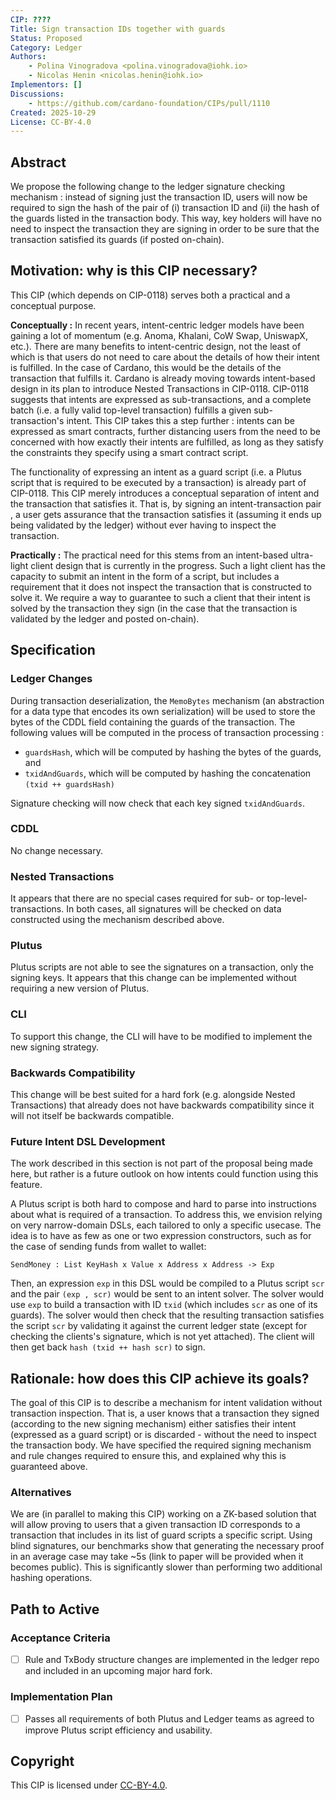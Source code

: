 ```yaml
---
CIP: ????
Title: Sign transaction IDs together with guards
Status: Proposed
Category: Ledger
Authors:
    - Polina Vinogradova <polina.vinogradova@iohk.io>
    - Nicolas Henin <nicolas.henin@iohk.io>
Implementors: []
Discussions:
    - https://github.com/cardano-foundation/CIPs/pull/1110
Created: 2025-10-29
License: CC-BY-4.0
---
```


## Abstract
We propose the following change to the ledger signature checking mechanism : instead of signing just the transaction ID, users
will now be required to sign the hash of the pair of (i) transaction ID and (ii) the hash of the guards listed in the transaction body.
This way, key holders will have no need to inspect the transaction they are signing in 
order to be sure that the transaction satisfied its guards (if posted on-chain). 

## Motivation: why is this CIP necessary?

This CIP (which depends on CIP-0118) serves both a practical and a conceptual purpose.

**Conceptually :** In recent years, intent-centric ledger models have been gaining a lot of momentum (e.g. Anoma, Khalani, CoW Swap, UniswapX, etc.).
There are many benefits to intent-centric design, not the least of which is that users do not need to care about the details of 
how their intent is fulfilled. In the case of Cardano, this would be the details of the transaction that fulfills it. Cardano 
is already moving towards intent-based design in its plan to introduce Nested Transactions in CIP-0118. CIP-0118 suggests that 
intents are expressed as sub-transactions, and a complete batch (i.e. a fully valid top-level transaction) fulfills a given 
sub-transaction's intent. This CIP takes this a step further : intents can be expressed as smart contracts, further distancing 
users from the need to be concerned with how exactly their intents are fulfilled, as long as they satisfy the constraints they 
specify using a smart contract script. 

The functionality of expressing an intent as a guard script (i.e. a Plutus script that 
is required to be executed by a transaction) is already part of CIP-0118. This CIP merely introduces a conceptual separation of 
intent and the transaction that satisfies it. That is, by signing an intent-transaction pair ,
a user gets assurance that the transaction satisfies it (assuming it ends up being validated by the ledger) without ever 
having to inspect the transaction.

**Practically :** The practical need for this stems from an intent-based ultra-light client design that is currently in the progress.
Such a light client has the capacity to submit an intent in the form of a script, but includes a requirement that it 
does not inspect the transaction 
that is constructed to solve it. We require a way to guarantee to such a client that their intent is solved by the transaction 
they sign (in the case that the transaction is validated by the ledger and posted on-chain).


## Specification

### Ledger Changes 

During transaction deserialization, the `MemoBytes` mechanism (an abstraction for a data type that encodes its own serialization) will be 
used to store the bytes of the CDDL field containing the guards of the transaction. 
The following values will be computed in the process of transaction processing : 

- `guardsHash`, which will be computed by hashing the bytes of the guards, and 
- `txidAndGuards`, which will be computed by hashing the concatenation `(txid ++ guardsHash)`

Signature checking will now check that each key signed `txidAndGuards`.

### CDDL

No change necessary.

### Nested Transactions

It appears that there are no special cases required for sub- or top-level- transactions. In both cases, 
all signatures will be checked on data constructed using the mechanism described above.

### Plutus 

Plutus scripts are not able to see the signatures on a transaction, only the signing keys. 
It appears that this change can be implemented without requiring a new version of Plutus.

### CLI

To support this change, the CLI will have to be modified to implement the new signing strategy.

### Backwards Compatibility

This change will be best suited for a hard fork (e.g. alongside Nested Transactions) that already does not have backwards compatibility 
since it will not itself be backwards compatible. 

### Future Intent DSL Development

The work described in this section is not part of the proposal being made here, but rather is a future outlook on 
how intents could function using this feature. 

A Plutus script is both hard to compose and hard to parse into instructions about what is required of a 
transaction. To address this, we envision relying on very narrow-domain DSLs, each tailored to only a specific 
usecase. The idea is to have as few as one or two expression constructors, such as for the case of sending funds 
from wallet to wallet:

`SendMoney : List KeyHash x Value x Address x Address -> Exp`

Then, an expression `exp` in this DSL would be compiled to a Plutus script `scr` and the pair `(exp , scr)`
would be sent to an intent solver. The solver would use `exp` to build a transaction with ID `txid` (which includes 
`scr` as one of its guards). The solver would 
then check that the resulting transaction satisfies the script `scr` by validating it against the current ledger state (except 
for checking the clients's signature, which is not yet attached).
The client will then get back `hash (txid ++ hash scr)` to sign. 

## Rationale: how does this CIP achieve its goals?

The goal of this CIP is to describe a mechanism for intent validation without transaction inspection. That is, a user knows that a transaction 
they signed (according to the new signing mechanism) either satisfies their intent (expressed as a guard script)
or is discarded - without the need to inspect the transaction body. 
We have specified the required signing mechanism and rule 
changes required to ensure this, and explained why this is guaranteed above.

### Alternatives 

We are (in parallel to making this CIP) working on a ZK-based solution that will allow proving to users that a given 
transaction ID corresponds to a transaction that includes 
in its list of guard scripts a specific script. Using blind signatures, our benchmarks show that generating the 
necessary proof in an average case may take ~5s
(link to paper will be provided when it becomes public). This is significantly slower than performing two additional 
hashing operations. 

## Path to Active

### Acceptance Criteria
- [ ] Rule and TxBody structure changes are implemented in the ledger repo and included in an upcoming major hard fork.
      
### Implementation Plan
- [ ] Passes all requirements of both Plutus and Ledger teams as agreed to improve Plutus script efficiency and usability.
      
## Copyright
This CIP is licensed under [CC-BY-4.0](https://creativecommons.org/licenses/by/4.0/legalcode).

[CC-BY-4.0]: https://creativecommons.org/licenses/by/4.0/legalcode
[Apache-2.0]: http://www.apache.org/licenses/LICENSE-2.0